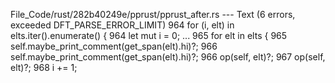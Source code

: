 File_Code/rust/282b40249e/pprust/pprust_after.rs --- Text (6 errors, exceeded DFT_PARSE_ERROR_LIMIT)
964         for (i, elt) in elts.iter().enumerate() {                                                                                                        964         let mut i = 0;
...                                                                                                                                                          965         for elt in elts {
965             self.maybe_print_comment(get_span(elt).hi)?;                                                                                                 966             self.maybe_print_comment(get_span(elt).hi)?;
966             op(self, elt)?;                                                                                                                              967             op(self, elt)?;
                                                                                                                                                             968             i += 1;

